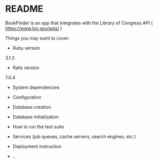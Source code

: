 # README

BookFinder is an app that integrates with the Library of Congress API ( https://www.loc.gov/apis/ )

Things you may want to cover:

* Ruby version

3.1.3

* Rails version

7.0.4

* System dependencies

* Configuration

* Database creation

* Database initialization

* How to run the test suite

* Services (job queues, cache servers, search engines, etc.)

* Deployment instruction
* ...
